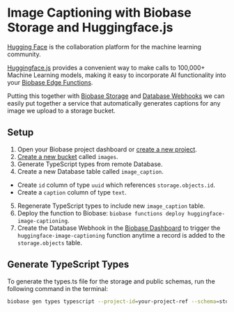 # Image Captioning with Biobase Storage and Huggingface.js

[Hugging Face](https://huggingface.co/) is the collaboration platform for the machine learning community.

[Huggingface.js](https://huggingface.co/docs/huggingface.js/index) provides a convenient way to make calls to 100,000+ Machine Learning models, making it easy to incorporate AI functionality into your [Biobase Edge Functions](https://biobase.studio/edge-functions).

Putting this together with [Biobase Storage](https://biobase.studio/storage) and [Database Webhooks](https://biobase.studio/docs/guides/database/webhooks) we can easily put together a service that automatically generates captions for any image we upload to a storage bucket.

## Setup

1. Open your Biobase project dashboard or [create a new project](https://biobase.studio/dashboard/projects).
2. [Create a new bucket](https://biobase.studio/dashboard/project/_/storage/buckets) called `images`.
3. Generate TypeScript types from remote Database.
4. Create a new Database table called `image_caption`.

- Create `id` column of type `uuid` which references `storage.objects.id`.
- Create a `caption` column of type `text`.

5. Regenerate TypeScript types to include new `image_caption` table.
6. Deploy the function to Biobase: `biobase functions deploy huggingface-image-captioning`.
7. Create the Database Webhook in the [Biobase Dashboard](https://biobase.studio/dashboard/project/_/database/hooks) to trigger the `huggingface-image-captioning` function anytime a record is added to the `storage.objects` table.

## Generate TypeScript Types

To generate the types.ts file for the storage and public schemas, run the following command in the terminal:

```bash
biobase gen types typescript --project-id=your-project-ref --schema=storage,public > biobase/functions/huggingface-image-captioning/types.ts
```
